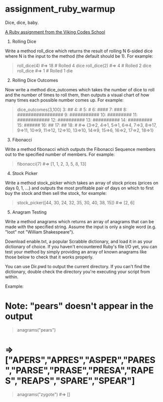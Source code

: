 assignment_ruby_warmup
======================

Dice, dice, baby.

[A Ruby assignment from the Viking Codes School](http://www.vikingcodeschool.com)

1) Rolling Dice

Write a method roll_dice which returns the result of rolling N 6-sided dice where N is the input to the method (the default should be 1). For example:

> roll_dice(4)
#=> 18          # Rolled 4 dice
> roll_dice(2)
#=> 4           # Rolled 2 dice
> roll_dice
#=> 1           # Rolled 1 die


2) Rolling Dice Outcomes

Now write a method dice_outcomes which takes the number of dice to roll and the number of times to roll them, then outputs a visual chart of how many times each possible number comes up. For example:

> dice_outcomes(3,100)
3:  ##
4:  #
5:  #
6:  ####
7:  ###
8:  #################
9:  ###########
10: #########
11: ############
12: ##########
13: ##########
14: #########
15: ######
16: ##
17: ##
18: #
#=> {3=>2, 4=>1, 5=>1, 6=>4, 7=>3, 8=>17, 9=>11, 10=>9, 11=>12, 12=>10, 13=>10, 14=>9, 15=>6, 16=>2, 17=>2, 18=>1} 


3) Fibonacci

Write a method fibonacci which outputs the Fibonacci Sequence members out to the specified number of members. For example:

> fibonacci(7)
#=> [1, 1, 2, 3, 5, 8, 13]

4) Stock Picker

Write a method stock_picker which takes an array of stock prices (prices on days 0, 1, ...) and outputs the most profitable pair of days on which to first buy the stock and then sell the stock, for example:

> stock_picker([44, 30, 24, 32, 35, 30, 40, 38, 15]) 
#=> [2, 6]


5) Anagram Testing

Write a method anagrams which returns an array of anagrams that can be made with the specified string. Assume the input is only a single word (e.g. "loot" not "William Shakespeare").

Download enable.txt, a popular Scrabble dictionary, and load it in as your dictionary of choice. If you haven't encountered Ruby's file I/O yet, you can test your method by simply providing an array of known anagrams like those below to check that it works properly.

You can use Dir.pwd to output the current directory. If you can't find the dictionary, double check the directory you're executing your script from within.

Example:


# Note: "pears" doesn't appear in the output
> anagrams("pears")
# => ["APERS","APRES","ASPER","PARES","PARSE","PRASE","PRESA","RAPES","REAPS","SPARE","SPEAR"]

> anagrams("zygote")
#=> []









